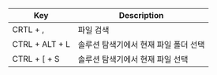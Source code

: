 | Key  | Description |
| ------------- | ------------- |
| CRTL + ,  | 파일 검색  |
| CTRL + ALT + L  | 솔루션 탐색기에서 현재 파일 폴더 선택  |
| CTRL + [ + S  | 솔루션 탐색기에서 현재 파일 선택  |
